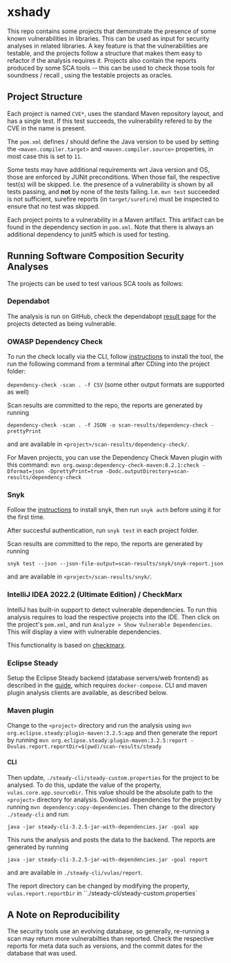 # xshady

This repo contains some projects that demonstrate the presence of some known vulnerabilities in libraries. This can be used as input for security analyses in related libraries. A key feature is that the vulnerabilities are testable, and the projects follow a structure that makes them easy to refactor if the analysis requires it. Projects also contain the reports produced by some SCA tools -- this can be used to check those tools for soundness / recall , using the testable projects as oracles.

## Project Structure

Each project is named `CVE*`, uses the standard Maven repository layout, and has a single test. If this test succeeds, the vulnerability refered to by the CVE in the name is present.

The `pom.xml` defines / should define the Java version to be used by setting the  `<maven.compiler.target>` and `<maven.compiler.source>` properties, in most case this is set to `11`.

Some tests may have additional requirements wrt Java version and OS, those are enforced by JUNit preconditions. When those fail, the respective test(s) will be skipped. I.e. the presence of a vulnerability is shown by all tests passing, and **not** by none of the tests failing. I.e. `mvn test` succeeded is not sufficient, surefire reports (in `target/surefire`) must be inspected to ensure that no test was skipped.

Each project points to a vulnerability in a Maven artifact. This artifact can be found in the dependency section in `pom.xml`. Note that there is always an additional dependency to junit5 which is used for testing. 


## Running Software Composition Security Analyses

The projects can be used to test various SCA tools as follows: 

### Dependabot 

The analysis is run on GitHub, check the dependabopt [result page](https://github.com/jensdietrich/xshady/security/dependabot) for the projects detected as being vulnerable.


### OWASP Dependency Check

To run the check locally via the CLI, follow [instructions](https://jeremylong.github.io/DependencyCheck/dependency-check-cli/index.html) to install the tool, the run the following command from a terminal after CDiing into the project folder:

`dependency-check -scan . -f CSV` (some other output formats are supported as well)

Scan results are committed to the repo, the reports are generated by running

`dependency-check -scan . -f JSON -o scan-results/dependency-check -prettyPrint`

and are available in `<project>/scan-results/dependency-check/`.

For Maven projects, you can use the Dependency Check Maven plugin with this command:
`mvn org.owasp:dependency-check-maven:8.2.1:check -Dformat=json -DprettyPrint=true -Dodc.outputDirectory=scan-results/dependency-check`

### Snyk

Follow the [instructions](https://docs.snyk.io/snyk-cli) to install snyk, then run `snyk auth` before using it for the first time. 

After succesful authentication, run `snyk test` in each project folder. 

Scan results are committed to the repo, the reports are generated by running

`snyk test --json --json-file-output=scan-results/snyk/snyk-report.json`

 and are available in `<project>/scan-results/snyk/`.
  
### IntelliJ IDEA 2022.2 (Ultimate Edition) / CheckMarx

IntelliJ has built-in support to detect vulnerable dependencies. To run this analysis requires to load the respective projects into the IDE. Then click on the project's `pom.xml`, and run `Analyze > Show Vulnerable Dependencies`. This will display a view with vulnerable dependencies. 

This functionality is based on [checkmarx](https://checkmarx.com/).   

### Eclipse Steady

Setup the Eclipse Steady backend (database servers/web frontend) as described in the [guide](https://eclipse.github.io/steady/user/tutorials/), which requires `docker-compose`. CLI and maven plugin analysis clients are available, as described below.

### Maven plugin

Change to the `<project>` directory and run the analysis using `mvn org.eclipse.steady:plugin-maven:3.2.5:app` and then generate the report by running `mvn org.eclipse.steady:plugin-maven:3.2.5:report -Dvulas.report.reportDir=$(pwd)/scan-results/steady`


#### CLI 

Then update, `./steady-cli/steady-custom.properties` for the project to be analysed. To do this, update the value of the property, `vulas.core.app.sourceDir`. This value should be the absolute path to the `<project>` directory for analysis. Download dependencies for the project by running `mvn dependency:copy-dependencies`. Then change to the directory `./steady-cli` and run:

`java -jar steady-cli-3.2.5-jar-with-dependencies.jar -goal app`

This runs the analysis and posts the data to the backend. The reports are generated by running


`java -jar steady-cli-3.2.5-jar-with-dependencies.jar -goal report`

and are available in `./steady-cli/vulas/report`.

The report directory can be changed by modifying the property, `vulas.report.reportDir` in ``./steady-cli/steady-custom.properties` 

## A Note on Reproducibility 

The security tools use an evolving database, so generally, re-running a scan may return more vulnerabilties than reported. Check the respective reports for meta data such as versions, and the commit dates for the database that was used.



 

 

